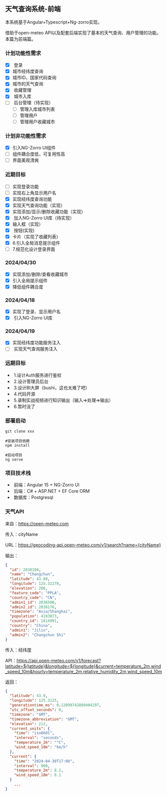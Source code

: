 ## 天气查询系统-前端

本系统基于Angular+Typescript+Ng-zorro实现。

借助于open-meteo API以及配套后端实现了基本的天气查询、用户管理的功能。本篇为前端篇。

### 计划功能性需求

- [x] ​    登录
- [x] ​    城市经纬度查询
- [x] ​    城市ID、国家代码查询
- [x] ​    城市的天气查询
- [x] ​    收藏管理
- [x] ​    城市入库
- [ ] ​    后台管理（待实现）
  - [ ] 管理入库城市列表
  - [ ] 管理用户
  - [ ] 管理用户收藏城市

### 计划非功能性需求

- [x] 引入NG-Zorro UI组件
- [ ] 组件耦合度低，可复用性高
- [ ] 界面美观清爽

### 近期目标

- [ ]    实现登录功能
  - [ ] 实现右上角显示用户名
- [x] ​    实现经纬度查询功能
- [x]    实现天气查询功能（实现）
- [x]    实现添加/显示/删除收藏功能（实现）
- [x] ​    加入NG-Zorro UI库（待实现）
- [x]    输入框（实现）
- [x] ​    按钮(实现)
- [x] ​    卡片（实现了收藏列表）
- [x] 6.引入全局消息提示组件
- [ ] 7.规范化设计登录界面

### 2024/04/30

- [x] ​    实现添加/删除/查看收藏城市
- [x] ​    引入全局提示组件
- [x] ​    降低组件耦合度

### 2024/04/18

- [x] ​    实现了登录、显示用户名
- [x] ​	引入NG-Zorro UI库

### 2024/04/19

- [x] ​    实现经纬度功能服务注入
- [ ] ​    实现天气查询服务注入

### 远期目标

- ​    1.设计Auth服务进行鉴权
- ​    2.设计管理员后台
- ​    3.设计BI大屏（bushi，这也太难了吧）
- ​    4.代码开源
- ​    5.录制实战视频进行知识输出（输入=>处理=>输出）
- ​    6.暂时没了

### 部署启动

```shell
git clone xxx

#安装项目依赖
npm install

#启动项目
ng serve
```


### 项目技术栈

- ​    前端：Angular 15 + NG-Zorro UI
- ​    后端：C# + ASP.NET + EF Core ORM
- ​    数据库：Postgresql

### 天气API

来自：https://open-meteo.com

传入：cityName

URL：https://geocoding-api.open-meteo.com/v1/search?name={cityName}

输出：

```json
{
  "id": 2038180,
  "name": "Changchun",
  "latitude": 43.88,
  "longitude": 125.32278,
  "elevation": 206,
  "feature_code": "PPLA",
  "country_code": "CN",
  "admin1_id": 2036500,
  "admin2_id": 2038176,
  "timezone": "Asia/Shanghai",
  "population": 4193073,
  "country_id": 1814991,
  "country": "China",
  "admin1": "Jilin",
  "admin2": "Changchun Shi"
}
```

传入：经纬度

API：https://api.open-meteo.com/v1/forecast?latitude=${latitude}&longitude=${longitude}&current=temperature_2m,wind_speed_10m&hourly=temperature_2m,relative_humidity_2m,wind_speed_10m

返回：

```json
{
  "latitude": 43.9,
  "longitude": 125.3125,
  "generationtime_ms": 0.12099742889404297,
  "utc_offset_seconds": 0,
  "timezone": "GMT",
  "timezone_abbreviation": "GMT",
  "elevation": 212,
  "current_units": {
    "time": "iso8601",
    "interval": "seconds",
    "temperature_2m": "°C",
    "wind_speed_10m": "km/h"
  },
  "current": {
    "time": "2024-04-30T17:00",
    "interval": 900,
    "temperature_2m": 8.2,
    "wind_speed_10m": 6.1
  }
    ...
}
```

